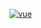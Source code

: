 [![vue]](../index.md)

[vue]:https://img.shields.io/badge/vue-doing-inactive?style=flat-square&labelColor=339966&logo=Vue.js